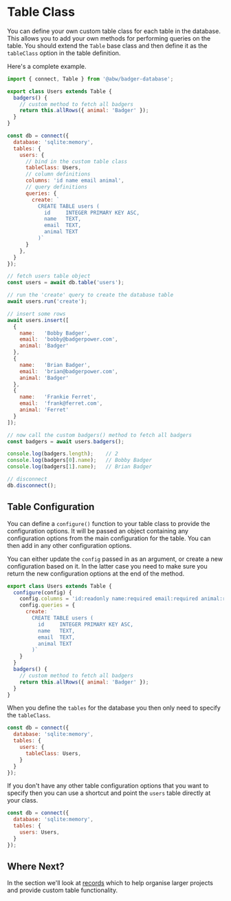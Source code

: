 # Table Class

You can define your own custom table class for each table in the database.
This allows you to add your own methods for performing queries on the table.
You should extend the `Table` base class and then define it as the `tableClass`
option in the table definition.

Here's a complete example.

```js
import { connect, Table } from '@abw/badger-database';

export class Users extends Table {
  badgers() {
    // custom method to fetch all badgers
    return this.allRows({ animal: 'Badger' });
  }
}

const db = connect({
  database: 'sqlite:memory',
  tables: {
    users: {
      // bind in the custom table class
      tableClass: Users,
      // column definitions
      columns: 'id name email animal',
      // query definitions
      queries: {
        create: `
          CREATE TABLE users (
            id     INTEGER PRIMARY KEY ASC,
            name   TEXT,
            email  TEXT,
            animal TEXT
          )`
      }
    },
  }
});

// fetch users table object
const users = await db.table('users');

// run the 'create' query to create the database table
await users.run('create');

// insert some rows
await users.insert([
  {
    name:   'Bobby Badger',
    email:  'bobby@badgerpower.com',
    animal: 'Badger'
  },
  {
    name:   'Brian Badger',
    email:  'brian@badgerpower.com',
    animal: 'Badger'
  },
  {
    name:   'Frankie Ferret',
    email:  'frank@ferret.com',
    animal: 'Ferret'
  }
]);

// now call the custom badgers() method to fetch all badgers
const badgers = await users.badgers();

console.log(badgers.length);    // 2
console.log(badgers[0].name);   // Bobby Badger
console.log(badgers[1].name);   // Brian Badger

// disconnect
db.disconnect();
```

## Table Configuration

You can define a `configure()` function to your table class
to provide the configuration options.  It will be passed an
object containing any configuration options from the main
configuration for the table.  You can then add in any other
configuration options.

You can either update the `config` passed in as an argument,
or create a new configuration based on it.  In the latter case
you need to make sure you return the new configuration options
at the end of the method.

```js
export class Users extends Table {
  configure(config) {
    config.columns = 'id:readonly name:required email:required animal:required',
    config.queries = {
      create: `
        CREATE TABLE users (
          id     INTEGER PRIMARY KEY ASC,
          name   TEXT,
          email  TEXT,
          animal TEXT
        )`
    }
  }
  badgers() {
    // custom method to fetch all badgers
    return this.allRows({ animal: 'Badger' });
  }
}
```

When you define the `tables` for the database you then only need
to specify the `tableClass`.

```js
const db = connect({
  database: 'sqlite:memory',
  tables: {
    users: {
      tableClass: Users,
    }
  }
});
```

If you don't have any other table configuration options that you
want to specify then you can use a shortcut and point the `users`
table directly at your class.

```js
const db = connect({
  database: 'sqlite:memory',
  tables: {
    users: Users,
  }
});
```

## Where Next?

In the section we'll look at [records](records) which to help organise larger
projects and provide custom table functionality.
